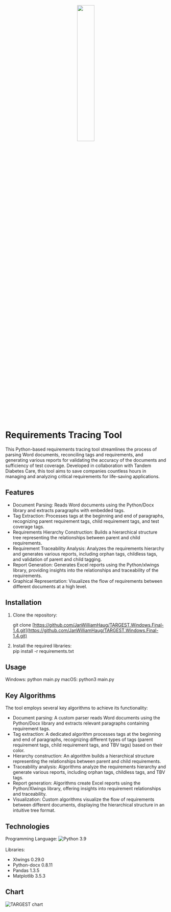 <p align="center" width="100%">
    <img width="33%" src="https://user-images.githubusercontent.com/71844869/229735047-6be366d7-8dc8-41f2-bb19-d101691064c0.png">
</p>

# Requirements Tracing Tool

This Python-based requirements tracing tool streamlines the process of parsing Word documents, reconciling tags and requirements, and generating various reports for validating the accuracy of the documents and sufficiency of test coverage. Developed in collaboration with Tandem Diabetes Care, this tool aims to save companies countless hours in managing and analyzing critical requirements for life-saving applications.

## Features

* Document Parsing: Reads Word documents using the Python/Docx library and extracts paragraphs with embedded tags.
* Tag Extraction: Processes tags at the beginning and end of paragraphs, recognizing parent requirement tags, child requirement tags, and test coverage tags.
* Requirements Hierarchy Construction: Builds a hierarchical structure tree representing the relationships between parent and child requirements.
* Requirement Traceability Analysis: Analyzes the requirements hierarchy and generates various reports, including orphan tags, childless tags, and validation of parent and child tagging.
* Report Generation: Generates Excel reports using the Python/xlwings library, providing insights into the relationships and traceability of the requirements.
* Graphical Representation: Visualizes the flow of requirements between different documents at a high level.

## Installation

1. Clone the repository:

   git clone [https://github.com/JanWilliamHaug/TARGEST.Windows.Final-1.4.git](https://github.com/JanWilliamHaug/TARGEST.Windows.Final-1.4.git)

2. Install the required libraries:<br>
   pip install -r requirements.txt

## Usage

Windows: python main.py
macOS: python3 main.py

## Key Algorithms

The tool employs several key algorithms to achieve its functionality:

* Document parsing: A custom parser reads Word documents using the Python/Docx library and extracts relevant paragraphs containing requirement tags.
* Tag extraction: A dedicated algorithm processes tags at the beginning and end of paragraphs, recognizing different types of tags (parent requirement tags, child requirement tags, and TBV tags) based on their color.
* Hierarchy construction: An algorithm builds a hierarchical structure representing the relationships between parent and child requirements.
* Traceability analysis: Algorithms analyze the requirements hierarchy and generate various reports, including orphan tags, childless tags, and TBV tags.
* Report generation: Algorithms create Excel reports using the Python/Xlwings library, offering insights into requirement relationships and traceability.
* Visualization: Custom algorithms visualize the flow of requirements between different documents, displaying the hierarchical structure in an intuitive tree format.

## Technologies

Programming Language: ![Python](https://img.shields.io/badge/python-3670A0?style=plastic&logo=python&logoColor=ffdd54) 3.9 <br>
<br>Libraries:
* Xlwings 0.29.0
* Python-docx 0.8.11
* Pandas 1.3.5
* Matplotlib 3.5.3

## Chart

![TARGEST chart](https://user-images.githubusercontent.com/71844869/229740865-bea0329e-c5b3-49a5-acb2-06fe700bf953.png)



